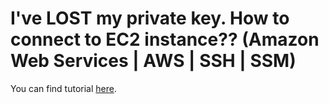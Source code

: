 # I've LOST my private key. How to connect to EC2 instance?? (Amazon Web Services | AWS | SSH | SSM)

You can find tutorial [here](https://khulnasoft.com/amazon/how-to-connect-to-ec2-instance/).
